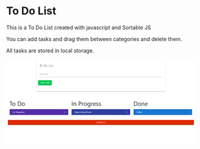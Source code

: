 # To Do List 

This is a To Do List created with javascript and Sortable JS

You can add tasks and drag them between categories and delete them.

All tasks are stored in local storage.


![](screenshots/todo.png)

